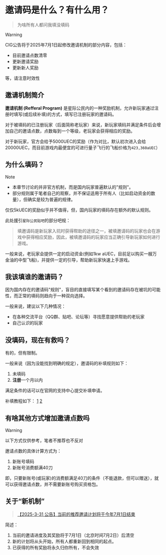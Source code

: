 # 邀请码是什么？有什么用？

> 为啥所有人都问我填没填码

> [!WARNING]
> ​CIG公告将于2025年7月1日起修改邀请机制的部分内容，包括：
> - 目前邀请点数清零
> - 更新邀请奖励
> - 更新新人奖励
> 
> ​等，请注意时效性

## 邀请机制简介

**邀请机制 (Refferal Program)** 是星际公民内的一种奖励机制，允许新玩家通过注册时填写(或后续补填)的方式，填写已注册玩家的邀请码。

对于被填码的已注册玩家（后面简称老玩家）来说，新玩家填码并满足条件后会增加自己的邀请点数，点数每到一个等级，老玩家会获得相应的奖励。

对于新玩家，官方会给予5000UEC的奖励（作为对比，默认初次进入会给20000UEC，而目前游戏内最便宜的可进行量子飞行的飞船价格为`423,360aUEC`）

## 为什么填码？

> [!NOTE]
> - 本章节讨论的并非官方机制，而是国内玩家普遍默认的"规则"。
> - 部分规则属于笔者自己的观察，并不保证适用于所有人（比如启动资金的数量），但确实是较为普遍的规律。

仅仅5kUEC的奖励似乎并不值得，但，国内玩家的填码存在额外的默认规则。

此处援引`星际公民贴吧`的部分吧规：
> 填邀请码是新玩家入坑时获得帮助的途径之一，被填邀请码的玩家也会在游戏中获得相应奖励，因此，被填邀请码的玩家应当正确引导新玩家如何进行游戏。

一般来说，老玩家会提供一定的启动资金(例如1kw aUEC，目前足以购买一艘万金油的中型飞船)，并提供一定的引导，帮助新玩家快速上手游戏。

## 我该填谁的邀请码？

因为国内存在的邀请码"规则"，盲目的直接填写某个看到的邀请码存在被坑的可能性，而正常的填码则趋向于一种双向选择。

一般来说，建议以下几种情况：
- 在各种交流平台（QQ群、贴吧、论坛等）寻找愿意提供帮助的老玩家
- 自己认识的玩家

## 没填码，现在有救吗？

有的，但有限制。

一般来说（因为没能找到明确的规定），邀请码的补填规则如下：
1. 未填码
2. **注册**一个月以内

满足条件的话可以在官网的支持中心提交补填申请。

补填教程如下：
[1](https://pic1.imgdb.cn/item/67eb87d30ba3d5a1d7e8f908.jpg)
[2](https://pic1.imgdb.cn/item/67eb87f40ba3d5a1d7e8f916.png)

## 有啥其他方式增加邀请点数吗

> [!WARNING]
> 以下方式仅供参考，笔者不推荐也不反对

邀请点数的具体计算方式为：
1. 新账号填码
2. 新账号消费额满40刀

即，只要新账号(或玩家)的消费额满足40刀的条件（不能退款，但可以赠送），就可以获得邀请点数，并不需要新账号购买资格包。

## 关于“新机制”

> [【2025-3-31 公告】当前的推荐邀请计划将于今年7月1日结束](https://tieba.baidu.com/p/9615642760)

简述：
1. 当前的邀请进度及其奖励将于7月1日（北京时间7月2日）后清空
2. 新的计划将从头开始，所有人都重新回到相同的起点。
3. 已获得的所有奖励将永久归你所有，不会失效
